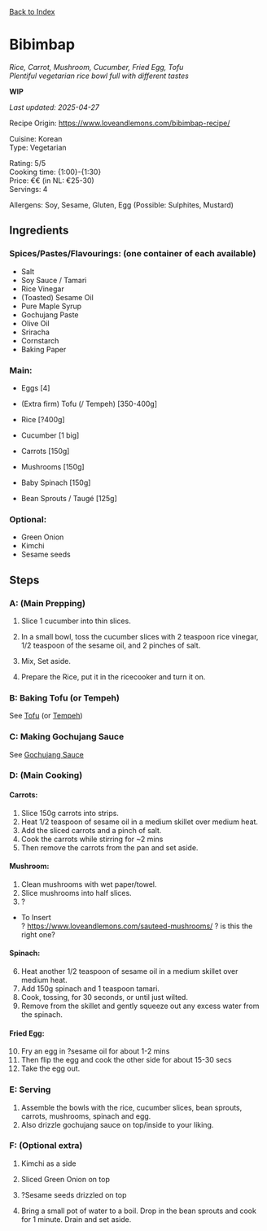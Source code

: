 [Back to Index](/index.md)

# Bibimbap
*Rice, Carrot, Mushroom, Cucumber, Fried Egg, Tofu*   
*Plentiful vegetarian rice bowl full with different tastes*

**WIP**

*Last updated: 2025-04-27*

Recipe Origin: https://www.loveandlemons.com/bibimbap-recipe/ 

Cuisine: Korean   
Type: Vegetarian   

Rating: 5/5  
Cooking time: {1:00}-{1:30}  
Price: €€ (in NL: €25-30)  
Servings: 4  

Allergens: Soy, Sesame, Gluten, Egg (Possible: Sulphites, Mustard)

## Ingredients

### Spices/Pastes/Flavourings: (one container of each available)
- Salt
- Soy Sauce / Tamari
- Rice Vinegar
- (Toasted) Sesame Oil
- Pure Maple Syrup
- Gochujang Paste
- Olive Oil
- Sriracha
- Cornstarch
- Baking Paper

### Main:
- Eggs [4]
- (Extra firm) Tofu (/ Tempeh) [350-400g]
- Rice [?400g]

- Cucumber [1 big]
- Carrots [150g]
- Mushrooms [150g]  
- Baby Spinach [150g]
- Bean Sprouts / Taugé [125g]

### Optional:
- Green Onion
- Kimchi
- Sesame seeds

## Steps

### A: (Main Prepping)
1. Slice 1 cucumber into thin slices.
2. In a small bowl, toss the cucumber slices with 2 teaspoon rice vinegar, 1/2 teaspoon of the sesame oil, and 2 pinches of salt. 
3. Mix, Set aside.

4. Prepare the Rice, put it in the ricecooker and turn it on.

### B: Baking Tofu (or Tempeh)
See [Tofu](/recipes/baked-tofu.md) (or [Tempeh](/recipes/baked-tempeh.md))

### C: Making Gochujang Sauce
See [Gochujang Sauce](/recipes/gochujang-sauce.md)

### D: (Main Cooking)
#### Carrots:  
1. Slice 150g carrots into strips.
2. Heat 1/2 teaspoon of sesame oil in a medium skillet over medium heat.
3. Add the sliced carrots and a pinch of salt.
4. Cook the carrots while stirring for ~2 mins 
5. Then remove the carrots from the pan and set aside.  

#### Mushroom:
1. Clean mushrooms with wet paper/towel.
2. Slice mushrooms into half slices.
3. ?
- To Insert    
? https://www.loveandlemons.com/sauteed-mushrooms/ ? is this the right one?

#### Spinach:  
6. Heat another 1/2 teaspoon of sesame oil in a medium skillet over medium heat.
7. Add 150g spinach and 1 teaspoon tamari.
8. Cook, tossing, for 30 seconds, or until just wilted. 
9. Remove from the skillet and gently squeeze out any excess water from the spinach.

#### Fried Egg:  
10. Fry an egg in ?sesame oil for about 1-2 mins
11. Then flip the egg and cook the other side for about 15-30 secs
12. Take the egg out. 


### E: Serving
1. Assemble the bowls with the rice, cucumber slices, bean sprouts, carrots, mushrooms, spinach and egg. 
2. Also drizzle gochujang sauce on top/inside to your liking.


### F: (Optional extra)
1. Kimchi as a side
2. Sliced Green Onion on top
3. ?Sesame seeds drizzled on top

4. Bring a small pot of water to a boil. Drop in the bean sprouts and cook for 1 minute. Drain and set aside.

